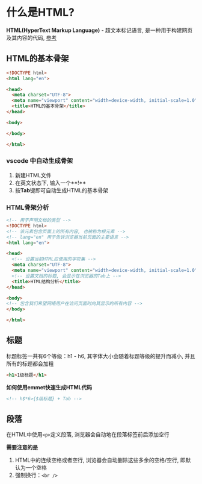 # 什么是HTML?

**HTML(HyperText Markup Language)** - 超文本标记语言, 是一种用于构建网页及其内容的代码, [参考](./01-什么是HTML.html)

## HTML的基本骨架

```html
<!DOCTYPE html>
<html lang="en">

<head>
  <meta charset="UTF-8">
  <meta name="viewport" content="width=device-width, initial-scale=1.0">
  <title>HTML的基本骨架</title>
</head>

<body>

</body>

</html>
```

### vscode 中自动生成骨架

1. 新建HTML文件
2. 在英文状态下, 输入一个**!**
3. 按**Tab**键即可自动生成HTML的基本骨架

### HTML骨架分析

```html
<!-- 用于声明文档的类型 -->
<!DOCTYPE html>
<!-- 该元素包含页面上的所有内容, 也被称为根元素 -->
<!-- lang="en" 用于告诉浏览器当前页面的主要语言 -->
<html lang="en">

<head>
  <!-- 设置当前HTML应使用的字符集 -->
  <meta charset="UTF-8">
  <meta name="viewport" content="width=device-width, initial-scale=1.0">
  <!-- 设置文档的标题, 会显示在浏览器的Tab上 -->
  <title>HTML结构分析</title>
</head>

<body>
<!-- 包含我们希望网络用户在访问页面时向其显示的所有内容 -->
</body>

</html>
```

## 标题

标题标签一共有6个等级：h1 - h6, 其字体大小会随着标题等级的提升而减小, 并且所有的标题都会加粗

```html
<h1>1级标题</h1>
```

**如何使用emmet快速生成HTML代码**

```html
<!-- h$*6>{$级标题} + Tab -->
```

## 段落

在HTML中使用`<p>`定义段落, 浏览器会自动地在段落标签前后添加空行

**需要注意的是**

1. HTML中的连续空格或者空行, 浏览器会自动删除这些多余的空格/空行, 即默认为一个空格
2. 强制换行：`<br />`

